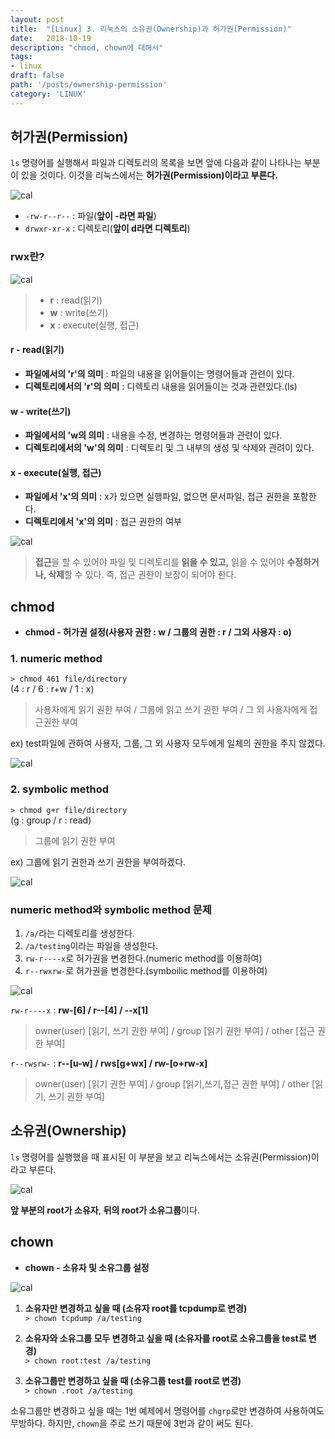 ```yaml
---
layout: post
title:  "[Linux] 3. 리눅스의 소유권(Ownership)과 허가권(Permission)"
date:   2018-10-19
description: "chmod, chown에 대해서"
tags:
- linux
draft: false
path: '/posts/ownership-permission'
category: 'LINUX'
---
```


## 허가권(Permission)



`ls` 명령어를 실행해서 파일과 디렉토리의 목록을 보면 앞에 다음과 같이 나타나는 부분이 있을 것이다. 이것을 리눅스에서는 **허가권(Permission)이라고 부른다.**



![cal](/assets/img/linux_perm1.png)



* `-rw-r--r--` : 파일(**앞이 -라면 파일**)
* `drwxr-xr-x` : 디렉토리(**앞이 d라면 디렉토리**)

### rwx란?

![cal](/assets/img/linux_rwx.png)



> * **r** : read(읽기)
> * **w** : write(쓰기)
> * **x** : execute(실행, 접근)

#### r - read(읽기)

- **파일에서의 'r'의 의미** : 파일의 내용을 읽어들이는 명령어들과 관련이 있다.
- **디렉토리에서의 'r'의 의미** : 디렉토리 내용을 읽어들이는 것과 관련있다.(ls)

#### w - write(쓰기)

- **파일에서의 'w의 의미** : 내용을 수정, 변경하는 명령어들과 관련이 있다.
- **디렉토리에서의 'w'의 의미** : 디렉토리 및 그 내부의 생성 및 삭제와 관려이 있다.

#### x - execute(실행, 접근)

- **파일에서 'x'의 의미** : x가 있으면 실행파일, 없으면 문서파일, 접근 권한을 포함한다.
- **디렉토리에서 'x'의 의미** : 접근 권한의 여부



![cal](/assets/img/linux_rwx2.png)



> **접근**을 할 수 있어야 파일 및 디렉토리를 **읽을 수 있고,** 읽을 수 있어야 **수정하거나, 삭제**할 수 있다. 즉, 접근 권한이 보장이 되어야 한다.



## chmod



* **chmod - 허가권 설정(사용자 권한 : w / 그룹의 권한 : r / 그외 사용자 : o)**

### 1. numeric method

`> chmod 461 file/directory`<br/> 
(4 : r / 6 : r+w / 1 : x)

> 사용자에게 읽기 권한 부여 / 그룹에 읽고 쓰기 권한 부여 / 그 외 사용자에게 접근권한 부여



ex) test파일에 관하여 사용자, 그룹, 그 외 사용자 모두에게 일체의 권한을 주지 않겠다.

![cal](/assets/img/linux_chmod1.png)



### 2. symbolic method

`> chmod g+r file/directory`<br/>
(g : group / r : read)

> 그룹에 읽기 권한 부여



ex) 그룹에 읽기 권한과 쓰기 권한을 부여하겠다.

![cal](/assets/img/linux_symbolic.png)



### numeric method와 symbolic method 문제

1. `/a/`라는 디렉토리를 생성한다.
2. `/a/testing`이라는 파일을 생성한다.
3. `rw-r----x`로 허가권을 변경한다.(numeric method를 이용하여)
4. `r--rwxrw-`로 허가권을 변경한다.(symboilic method를 이용하여)



![cal](/assets/img/linux_chmod2.png)



`rw-r----x` : **rw-[6] / r--[4] / --x[1]**
> owner(user) [읽기, 쓰기 권한 부여] / group [읽기 권한 부여] / other [접근 권한 부여]

`r--rwsrw-` : **r--[u-w] / rws[g+wx] / rw-[o+rw-x]**
> owner(user) [읽기 권한 부여] / group [읽기,쓰기,접근 권한 부여] / other [읽기, 쓰기 권한 부여]



## 소유권(Ownership)



`ls` 명령어를 실행했을 때 표시된 이 부분을 보고 리눅스에서는 소유권(Permission)이라고 부른다.



![cal](/assets/img/linux_owner1.png)



**앞 부분의 root가 소유자**, **뒤의 root가 소유그룹**이다.



## chown



* **chown - 소유자 및 소유그룹 설정**



![cal](/assets/img/linux_chown.png)



1. **소유자만 변경하고 싶을 때 (소유자 root를 tcpdump로 변경)**<br/>
`> chown tcpdump /a/testing`

2. **소유자와 소유그룹 모두 변경하고 싶을 때 (소유자를 root로 소유그룹을 test로 변경)**<br/>
`> chown root:test /a/testing`

3. **소유그룹만 변경하고 싶을 때 (소유그룹 test를 root로 변경)**<br/>
`> chown .root /a/testing`



소유그룹만 변경하고 싶을 때는 1번 예제에서 명령어를 `chgrp`로만 변경하여 사용하여도 무방하다. 하지만, `chown`을 주로 쓰기 때문에 3번과 같이 써도 된다.